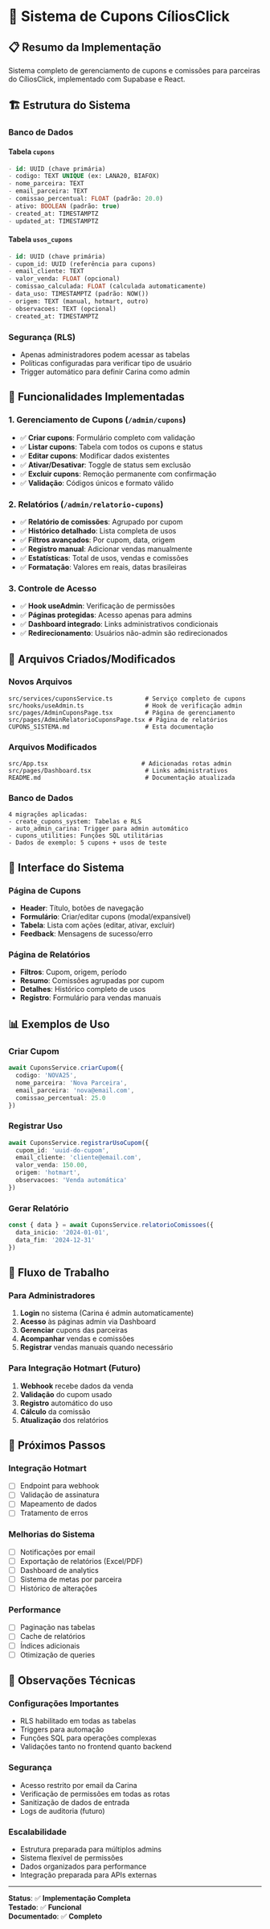 # 🎫 Sistema de Cupons CíliosClick

## 📋 Resumo da Implementação

Sistema completo de gerenciamento de cupons e comissões para parceiras do CíliosClick, implementado com Supabase e React.

## 🏗️ Estrutura do Sistema

### Banco de Dados

#### Tabela `cupons`
```sql
- id: UUID (chave primária)
- codigo: TEXT UNIQUE (ex: LANA20, BIAFOX)
- nome_parceira: TEXT
- email_parceira: TEXT  
- comissao_percentual: FLOAT (padrão: 20.0)
- ativo: BOOLEAN (padrão: true)
- created_at: TIMESTAMPTZ
- updated_at: TIMESTAMPTZ
```

#### Tabela `usos_cupons`
```sql
- id: UUID (chave primária)
- cupom_id: UUID (referência para cupons)
- email_cliente: TEXT
- valor_venda: FLOAT (opcional)
- comissao_calculada: FLOAT (calculada automaticamente)
- data_uso: TIMESTAMPTZ (padrão: NOW())
- origem: TEXT (manual, hotmart, outro)
- observacoes: TEXT (opcional)
- created_at: TIMESTAMPTZ
```

### Segurança (RLS)
- Apenas administradores podem acessar as tabelas
- Políticas configuradas para verificar tipo de usuário
- Trigger automático para definir Carina como admin

## 🎯 Funcionalidades Implementadas

### 1. Gerenciamento de Cupons (`/admin/cupons`)
- ✅ **Criar cupons**: Formulário completo com validação
- ✅ **Listar cupons**: Tabela com todos os cupons e status
- ✅ **Editar cupons**: Modificar dados existentes
- ✅ **Ativar/Desativar**: Toggle de status sem exclusão
- ✅ **Excluir cupons**: Remoção permanente com confirmação
- ✅ **Validação**: Códigos únicos e formato válido

### 2. Relatórios (`/admin/relatorio-cupons`)
- ✅ **Relatório de comissões**: Agrupado por cupom
- ✅ **Histórico detalhado**: Lista completa de usos
- ✅ **Filtros avançados**: Por cupom, data, origem
- ✅ **Registro manual**: Adicionar vendas manualmente
- ✅ **Estatísticas**: Total de usos, vendas e comissões
- ✅ **Formatação**: Valores em reais, datas brasileiras

### 3. Controle de Acesso
- ✅ **Hook useAdmin**: Verificação de permissões
- ✅ **Páginas protegidas**: Acesso apenas para admins
- ✅ **Dashboard integrado**: Links administrativos condicionais
- ✅ **Redirecionamento**: Usuários não-admin são redirecionados

## 🔧 Arquivos Criados/Modificados

### Novos Arquivos
```
src/services/cuponsService.ts         # Serviço completo de cupons
src/hooks/useAdmin.ts                 # Hook de verificação admin
src/pages/AdminCuponsPage.tsx         # Página de gerenciamento
src/pages/AdminRelatorioCuponsPage.tsx # Página de relatórios
CUPONS_SISTEMA.md                     # Esta documentação
```

### Arquivos Modificados
```
src/App.tsx                          # Adicionadas rotas admin
src/pages/Dashboard.tsx               # Links administrativos
README.md                             # Documentação atualizada
```

### Banco de Dados
```
4 migrações aplicadas:
- create_cupons_system: Tabelas e RLS
- auto_admin_carina: Trigger para admin automático
- cupons_utilities: Funções SQL utilitárias
- Dados de exemplo: 5 cupons + usos de teste
```

## 🎨 Interface do Sistema

### Página de Cupons
- **Header**: Título, botões de navegação
- **Formulário**: Criar/editar cupons (modal/expansível)
- **Tabela**: Lista com ações (editar, ativar, excluir)
- **Feedback**: Mensagens de sucesso/erro

### Página de Relatórios
- **Filtros**: Cupom, origem, período
- **Resumo**: Comissões agrupadas por cupom
- **Detalhes**: Histórico completo de usos
- **Registro**: Formulário para vendas manuais

## 📊 Exemplos de Uso

### Criar Cupom
```typescript
await CuponsService.criarCupom({
  codigo: 'NOVA25',
  nome_parceira: 'Nova Parceira',
  email_parceira: 'nova@email.com',
  comissao_percentual: 25.0
})
```

### Registrar Uso
```typescript
await CuponsService.registrarUsoCupom({
  cupom_id: 'uuid-do-cupom',
  email_cliente: 'cliente@email.com',
  valor_venda: 150.00,
  origem: 'hotmart',
  observacoes: 'Venda automática'
})
```

### Gerar Relatório
```typescript
const { data } = await CuponsService.relatorioComissoes({
  data_inicio: '2024-01-01',
  data_fim: '2024-12-31'
})
```

## 🚀 Fluxo de Trabalho

### Para Administradores
1. **Login** no sistema (Carina é admin automaticamente)
2. **Acesso** às páginas admin via Dashboard
3. **Gerenciar** cupons das parceiras
4. **Acompanhar** vendas e comissões
5. **Registrar** vendas manuais quando necessário

### Para Integração Hotmart (Futuro)
1. **Webhook** recebe dados da venda
2. **Validação** do cupom usado
3. **Registro** automático do uso
4. **Cálculo** da comissão
5. **Atualização** dos relatórios

## 🔮 Próximos Passos

### Integração Hotmart
- [ ] Endpoint para webhook
- [ ] Validação de assinatura
- [ ] Mapeamento de dados
- [ ] Tratamento de erros

### Melhorias do Sistema
- [ ] Notificações por email
- [ ] Exportação de relatórios (Excel/PDF)
- [ ] Dashboard de analytics
- [ ] Sistema de metas por parceira
- [ ] Histórico de alterações

### Performance
- [ ] Paginação nas tabelas
- [ ] Cache de relatórios
- [ ] Índices adicionais
- [ ] Otimização de queries

## 📝 Observações Técnicas

### Configurações Importantes
- RLS habilitado em todas as tabelas
- Triggers para automação
- Funções SQL para operações complexas
- Validações tanto no frontend quanto backend

### Segurança
- Acesso restrito por email da Carina
- Verificação de permissões em todas as rotas
- Sanitização de dados de entrada
- Logs de auditoria (futuro)

### Escalabilidade
- Estrutura preparada para múltiplos admins
- Sistema flexível de permissões
- Dados organizados para performance
- Integração preparada para APIs externas

---

**Status**: ✅ **Implementação Completa**  
**Testado**: ✅ **Funcional**  
**Documentado**: ✅ **Completo** 